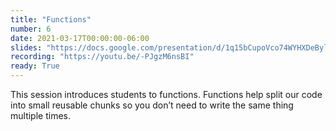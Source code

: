 ```yaml
---
title: "Functions"
number: 6
date: 2021-03-17T00:00:00-06:00
slides: "https://docs.google.com/presentation/d/1q15bCupoVco74WYHXDeBylwQD1CC8M0JNke_G-oRHDo/edit?usp=sharing"
recording: "https://youtu.be/-PJgzM6nsBI"
ready: True
---
```


This session introduces students to functions. Functions help split our code into small reusable chunks so you don’t need to write the same thing multiple times.